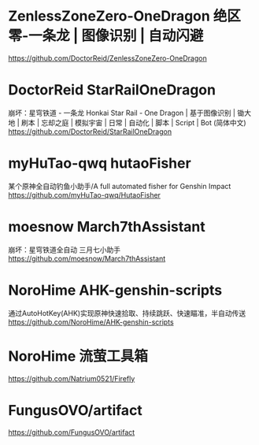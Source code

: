 # ZenlessZoneZero-OneDragon 绝区零-一条龙 | 图像识别 | 自动闪避
https://github.com/DoctorReid/ZenlessZoneZero-OneDragon

# DoctorReid   StarRailOneDragon
崩坏：星穹铁道 - 一条龙 Honkai Star Rail - One Dragon | 基于图像识别 | 锄大地 | 刷本 | 忘却之庭 | 模拟宇宙 | 日常 | 自动化 | 脚本 | Script | Bot (简体中文)
https://github.com/DoctorReid/StarRailOneDragon

# myHuTao-qwq  hutaoFisher
某个原神全自动钓鱼小助手/A full automated fisher for Genshin Impact
https://github.com/myHuTao-qwq/HutaoFisher

# moesnow    March7thAssistant
崩坏：星穹铁道全自动 三月七小助手
https://github.com/moesnow/March7thAssistant

# NoroHime   AHK-genshin-scripts
通过AutoHotKey(AHK)实现原神快速拾取、持续跳跃、快速瞄准，半自动传送
https://github.com/NoroHime/AHK-genshin-scripts

# NoroHime   流萤工具箱
https://github.com/Natrium0521/Firefly

# FungusOVO/artifact
https://github.com/FungusOVO/artifact
